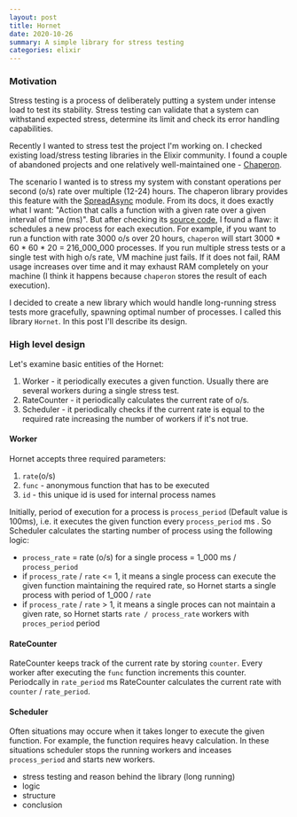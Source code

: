 ```yaml
---
layout: post
title: Hornet
date: 2020-10-26
summary: A simple library for stress testing
categories: elixir
---
```


### Motivation

Stress testing is a process of deliberately putting a system under intense load to test its stability. Stress testing can validate that a system can withstand expected stress, determine its limit and check its error handling capabilities.

Recently I wanted to stress test the project I'm working on. I checked existing load/stress testing libraries in the Elixir community. I found a couple of abandoned projects and one relatively well-maintained one - [Chaperon](https://github.com/polleverywhere/chaperon).

The scenario I wanted is to stress my system with constant operations per second (o/s) rate over multiple (12-24) hours. The chaperon library provides this feature with the [SpreadAsync](https://hexdocs.pm/chaperon/Chaperon.Action.SpreadAsync.html) module. From its docs, it does exactly what I want: "Action that calls a function with a given rate over a given interval of time (ms)". But after checking its [source code](https://github.com/polleverywhere/chaperon/blob/13cc4a2d2a7baacddf20c46397064b5e42a48d97/lib/chaperon/action/spread_async.ex), I found a flaw: it schedules a new process for each execution. For example, if you want to run a function with rate 3000 o/s over 20 hours, `chaperon` will start 3000 * 60 * 60 * 20 = 216_000_000 processes. If you run multiple stress tests or a single test with high o/s rate, VM machine just fails. If it does not fail, RAM usage increases over time and it may exhaust RAM completely on your machine (I think it happens because `chaperon` stores the result of each execution).

I decided to create a new library which would handle long-running stress tests more gracefully, spawning optimal number of processes. I called this library `Hornet`. In this post I'll describe its design.

### High level design

Let's examine basic entities of the Hornet:

1. Worker - it periodically executes a given function. Usually there are several workers during a single stress test.
2. RateCounter - it periodically calculates the current rate of o/s.
2. Scheduler - it periodically checks if the current rate is equal to the required rate increasing the number of workers if it's not true.

#### Worker

Hornet accepts three required parameters:

1. `rate`(o/s)
2. `func` - anonymous function that has to be executed
3. `id` - this unique id  is used for internal process names

Initially, period of execution for a process is `process_period` (Default value is 100ms), i.e. it executes the given function every `process_period` ms . So Scheduler calculates the starting number of process using the following logic:

- `process_rate` = rate (o/s) for a single process = 1_000 ms / `process_period`
- if `process_rate` / `rate` <= 1, it means a single process can execute the given function maintaining the required rate, so Hornet starts a single process with period of 1_000 / `rate`
- if `process_rate` / `rate` > 1, it means a single proces can not maintain a given rate, so Hornet starts `rate / process_rate` workers with `proces_period` period


#### RateCounter

RateCounter keeps track of the current rate by storing  `counter`. Every worker after executing the `func` function increments this counter. Periodcally in `rate_period` ms RateCounter calculates the current rate with `counter` / `rate_period`.

#### Scheduler

Often situations may occure when it takes longer to execute the given function. For example, the function requires heavy calculation. In these situations scheduler stops the running workers and inceases `process_period` and starts new workers.












- stress testing and reason behind the library (long running)
- logic
- structure
- conclusion
